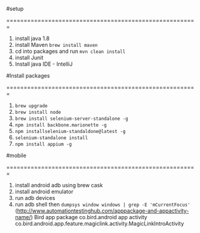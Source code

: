 #setup

=======================================================

 1. install java 1.8
 2. install Maven `brew install maven`
 3. cd into packages and run `mvn clean install`
 4. install Junit
 5. Install java IDE - IntelliJ

#Install packages

=======================================================

1. `brew upgrade`
2. `brew install node`
3. `brew install selenium-server-standalone -g`
4. `npm install backbone.marionette -g`
5. `npm installselenium-standaldone@latest -g`
6. `selenium-standalone install`
7. `npm install appium -g`

#mobile

=======================================================

1. install android adb using brew cask
2. install android emulator
3. run adb devices
4. run adb shell then `dumpsys window windows | grep -E 'mCurrentFocus'` (http://www.automationtestinghub.com/apppackage-and-appactivity-name/) Bird app package co.bird.android app activity co.bird.android.app.feature.magiclink.activity.MagicLinkIntroActivity